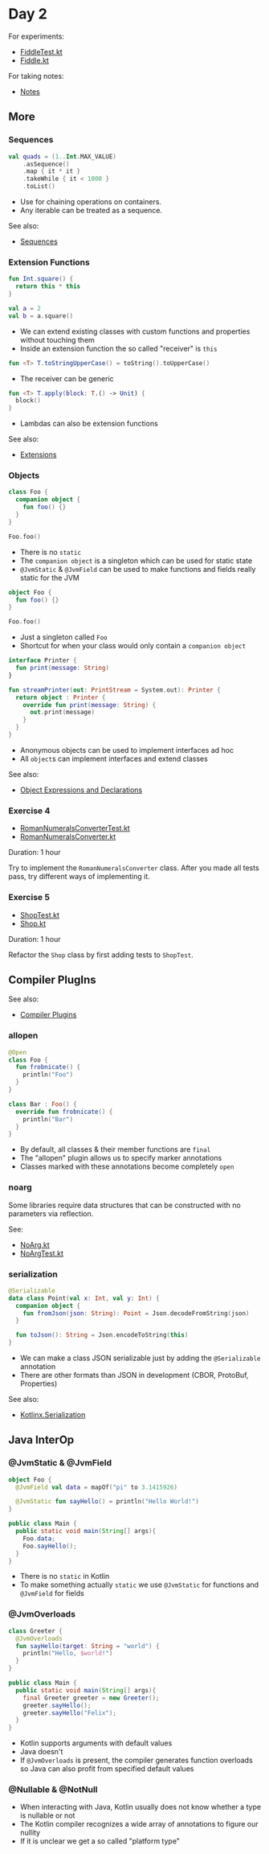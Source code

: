 # Day 2

For experiments:
 * [FiddleTest.kt](../src/test/code/guru/drako/trainings/kotlin/day2/FiddleTest.kt)
 * [Fiddle.kt](../src/main/code/guru/drako/trainings/kotlin/day2/Fiddle.kt)
 
For taking notes:
 * [Notes](./day2-notes.md)

## More

### Sequences

```kotlin
val quads = (1..Int.MAX_VALUE)
    .asSequence()
    .map { it * it }
    .takeWhile { it < 1000 }
    .toList()
```

 * Use for chaining operations on containers.
 * Any iterable can be treated as a sequence.
 

See also:
 * [Sequences](https://kotlinlang.org/docs/reference/sequences.html)

### Extension Functions

```kotlin
fun Int.square() {
  return this * this
}

val a = 2
val b = a.square()
```

 * We can extend existing classes with custom functions and properties without touching them
 * Inside an extension function the so called "receiver" is `this`
 
```kotlin
fun <T> T.toStringUpperCase() = toString().toUpperCase()
```

 * The receiver can be generic
 
```kotlin
fun <T> T.apply(block: T.() -> Unit) {
  block()
}
```

 * Lambdas can also be extension functions

See also:
 * [Extensions](https://kotlinlang.org/docs/reference/extensions.html)

### Objects

```kotlin
class Foo {
  companion object {
    fun foo() {}
  }
}

Foo.foo()
```

 * There is no `static`
 * The `companion object` is a singleton which can be used for static state
 * `@JvmStatic` & `@JvmField` can be used to make functions and fields really static for the JVM

```kotlin
object Foo {
  fun foo() {}
}

Foo.foo()
```

 * Just a singleton called `Foo`
 * Shortcut for when your class would only contain a `companion object`
 
```kotlin
interface Printer {
  fun print(message: String)
}

fun streamPrinter(out: PrintStream = System.out): Printer {
  return object : Printer {
    override fun print(message: String) {
      out.print(message)
    }
  }
}
```

 * Anonymous objects can be used to implement interfaces ad hoc
 * All `object`s can implement interfaces and extend classes
 
See also:
 * [Object Expressions and Declarations](https://kotlinlang.org/docs/reference/object-declarations.html) 

### Exercise 4

 * [RomanNumeralsConverterTest.kt](../src/test/code/guru/drako/trainings/kotlin/day2/RomanNumeralsConverterTest.kt)
 * [RomanNumeralsConverter.kt](../src/main/code/guru/drako/trainings/kotlin/day2/RomanNumeralsConverter.kt)

Duration: 1 hour

Try to implement the `RomanNumeralsConverter` class.
After you made all tests pass, try different ways of implementing it.

### Exercise 5

 * [ShopTest.kt](../src/test/code/guru/drako/trainings/kotlin/day2/gildedrose/ShopTest.kt)
 * [Shop.kt](../src/main/code/guru/drako/trainings/kotlin/day2/gildedrose/Shop.kt)

Duration: 1 hour

Refactor the `Shop` class by first adding tests to `ShopTest`.

## Compiler PlugIns

See also:
 * [Compiler Plugins](https://kotlinlang.org/docs/reference/compiler-plugins.html)

### allopen

```kotlin
@Open
class Foo {
  fun frobnicate() {
    println("Foo")
  }
}

class Bar : Foo() {
  override fun frobnicate() {
    println("Bar")
  }
}
```

 * By default, all classes & their member functions are `final`
 * The "allopen" plugin allows us to specify marker annotations
 * Classes marked with these annotations become completely `open`

### noarg

Some libraries require data structures that can
be constructed with no parameters via reflection.

See:
 * [NoArg.kt](../src/main/code/guru/drako/trainings/kotlin/day2/NoArg.kt)
 * [NoArgTest.kt](../src/test/code/guru/drako/trainings/kotlin/day2/NoArgTest.kt)

### serialization

```kotlin
@Serializable
data class Point(val x: Int, val y: Int) {
  companion object {
    fun fromJson(json: String): Point = Json.decodeFromString(json)
  }

  fun toJson(): String = Json.encodeToString(this)
}
```

 * We can make a class JSON serializable just by adding the `@Serializable` annotation
 * There are other formats than JSON in development (CBOR, ProtoBuf, Properties)
 
See also:
 * [Kotlinx.Serialization](https://github.com/Kotlin/kotlinx.serialization)

## Java InterOp

### @JvmStatic & @JvmField

```kotlin
object Foo {
  @JvmField val data = mapOf("pi" to 3.1415926)

  @JvmStatic fun sayHello() = println("Hello World!")
}
```

```java
public class Main {
  public static void main(String[] args){
    Foo.data;
    Foo.sayHello();
  }
}
```

 * There is no `static` in Kotlin
 * To make something actually `static` we use `@JvmStatic` for functions
   and `@JvmField` for fields

### @JvmOverloads

```kotlin
class Greeter {
  @JvmOverloads
  fun sayHello(target: String = "world") {
    println("Hello, $world!")
  }
}
```

```java
public class Main {
  public static void main(String[] args){
    final Greeter greeter = new Greeter();
    greeter.sayHello();
    greeter.sayHello("Felix");
  }
}
```

 * Kotlin supports arguments with default values
 * Java doesn't
 * If `@JvmOverloads` is present, the compiler generates function overloads
   so Java can also profit from specified default values
   
### @Nullable & @NotNull

 * When interacting with Java, Kotlin usually does not know whether a type is nullable or not
 * The Kotlin compiler recognizes a wide array of annotations to figure our nullity
 * If it is unclear we get a so called "platform type"
